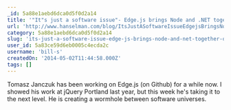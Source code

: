 ```yaml
---
_id: 5a88e1aebd6dca0d5f0d2a14
title: '"It"s just a software issue"- Edge.js brings Node and .NET together on three platforms'
url: 'http://www.hanselman.com/blog/ItsJustASoftwareIssueEdgejsBringsNodeAndNETTogetherOnThreePlatforms.aspx'
category: 5a88e1aebd6dca0d5f0d2a14
slug: 'its-just-a-software-issue-edge-js-brings-node-and-net-together-on-three-platforms'
user_id: 5a83ce59d6eb0005c4ecda2c
username: 'bill-s'
createdOn: '2014-05-02T11:44:58.000Z'
tags: []
---
```


Tomasz Janczuk has been working on Edge.js (on Github) for a while now. I showed his work at jQuery Portland last year, but this week he's taking it to the next level. He is creating a wormhole between software universes.
